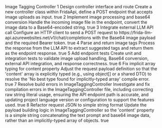 <tasks>
  <task>
    <task_name>Image Tagging Controller</task_name>
    <subtasks>
      <subtask>
        <id>1</id>
        <name>Design controller interface and route</name>
        <description>Create a new controller class within FridaApi, define a POST endpoint that accepts image uploads as input.</description>
        <completed>true</completed>
      </subtask>
      <subtask>
        <id>2</id>
        <name>Implement image processing and base64 conversion</name>
        <description>Handle the incoming image file in the endpoint, convert the image data to a Base64-encoded string.</description>
        <completed>true</completed>
      </subtask>
      <subtask>
        <id>3</id>
        <name>Integrate external LLM API call</name>
        <description>Configure an HTTP client to send a POST request to https://frida-llm-api.azurewebsites.net/v1/chat/completions with the Base64 image payload and the required Bearer token.</description>
        <completed>true</completed>
      </subtask>
      <subtask>
        <id>4</id>
        <name>Parse and return image tags</name>
        <description>Process the response from the LLM API to extract suggested tags and return them as the endpoint response.</description>
        <completed>true</completed>
      </subtask>
      <subtask>
        <id>5</id>
        <name>Add endpoint tests</name>
        <description>Create unit and integration tests to validate image upload handling, Base64 conversion, external API integration, and response correctness.</description>
        <completed>true</completed>
      </subtask>
      <subtask>
        <id>6</id>
        <name>Fix implicit array typing for content property</name>
        <description>Adjust the request payload definition so that the 'content' array is explicitly typed (e.g., using object[] or a shared DTO) to resolve the 'No best type found for implicitly-typed array' compile error.</description>
        <completed>true</completed>
      </subtask>
      <subtask>
        <id>7</id>
        <name>Resolve build errors in ImageTaggingController</name>
        <description>Investigate and fix compilation errors in the ImageTaggingController file, including correcting raw string literal usage, ensuring the API endpoint path is accurate, and updating project language version or configuration to support the features used.</description>
        <completed>true</completed>
      </subtask>
      <subtask>
        <id>8</id>
        <name>Refactor request JSON to simple string format</name>
        <description>Update the payload building logic in ImageTaggingController so the 'content' property is a simple string concatenating the text prompt and base64 image data, rather than an implicitly-typed array of objects.</description>
        <completed>true</completed>
      </subtask>
    </subtasks>
  </task>
</tasks>